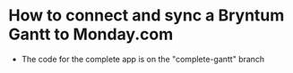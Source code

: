 # How to connect and sync a Bryntum Gantt to Monday.com

- The code for the complete app is on the "complete-gantt" branch
